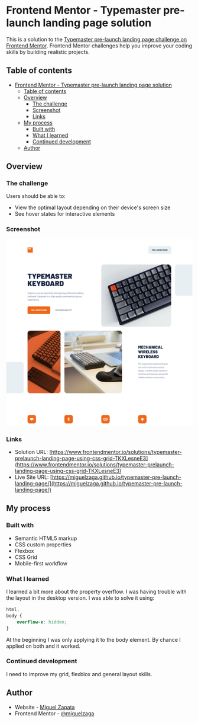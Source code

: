 # Frontend Mentor - Typemaster pre-launch landing page solution

This is a solution to the [Typemaster pre-launch landing page challenge on Frontend Mentor](). Frontend Mentor challenges help you improve your coding skills by building realistic projects.

## Table of contents

- [Frontend Mentor - Typemaster pre-launch landing page solution](#frontend-mentor---typemaster-pre-launch-landing-page-solution)
  - [Table of contents](#table-of-contents)
  - [Overview](#overview)
    - [The challenge](#the-challenge)
    - [Screenshot](#screenshot)
    - [Links](#links)
  - [My process](#my-process)
    - [Built with](#built-with)
    - [What I learned](#what-i-learned)
    - [Continued development](#continued-development)
  - [Author](#author)

## Overview

### The challenge

Users should be able to:

- View the optimal layout depending on their device's screen size
- See hover states for interactive elements

### Screenshot

![](./screenshot.jpg)

### Links

- Solution URL: [https://www.frontendmentor.io/solutions/typemaster-prelaunch-landing-page-using-css-grid-TKXLesneE3](https://www.frontendmentor.io/solutions/typemaster-prelaunch-landing-page-using-css-grid-TKXLesneE3)
- Live Site URL: [https://miguelzaga.github.io/typemaster-pre-launch-landing-page/](https://miguelzaga.github.io/typemaster-pre-launch-landing-page/)

## My process

### Built with

- Semantic HTML5 markup
- CSS custom properties
- Flexbox
- CSS Grid
- Mobile-first workflow

### What I learned

I learned a bit more about the property overflow. I was having trouble with the layout in the desktop version. I was able to solve it using: 

```css
html,
body {
    overflow-x: hidden;
}
```

At the beginning I was only applying it to the body element. By chance I applied on both and it worked.

### Continued development

I need to improve my grid, flexblox and general layout skills.

## Author

- Website - [Miguel Zapata](https://miguezaga.online/)
- Frontend Mentor - [@miguelzaga](https://www.frontendmentor.io/profile/miguelzaga)